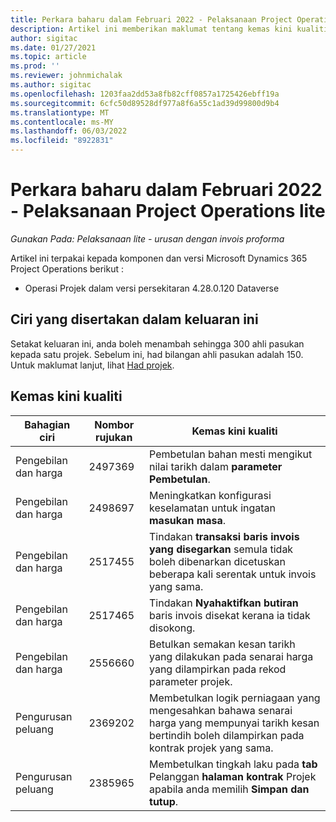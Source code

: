 ```yaml
---
title: Perkara baharu dalam Februari 2022 - Pelaksanaan Project Operations lite
description: Artikel ini memberikan maklumat tentang kemas kini kualiti yang tersedia dalam keluaran Februari 2022 penggunaan Project Operations lite.
author: sigitac
ms.date: 01/27/2021
ms.topic: article
ms.prod: ''
ms.reviewer: johnmichalak
ms.author: sigitac
ms.openlocfilehash: 1203faa2dd53a8fb82cff0857a1725426ebff19a
ms.sourcegitcommit: 6cfc50d89528df977a8f6a55c1ad39d99800d9b4
ms.translationtype: MT
ms.contentlocale: ms-MY
ms.lasthandoff: 06/03/2022
ms.locfileid: "8922831"
---
```

# <a name="whats-new-february-2022---project-operations-lite-deployment"></a>Perkara baharu dalam Februari 2022 - Pelaksanaan Project Operations lite

_Gunakan Pada: Pelaksanaan lite - urusan dengan invois proforma_

Artikel ini terpakai kepada komponen dan versi Microsoft Dynamics 365 Project Operations berikut :

- Operasi Projek dalam versi persekitaran 4.28.0.120 Dataverse

## <a name="features-included-in-this-release"></a>Ciri yang disertakan dalam keluaran ini

Setakat keluaran ini, anda boleh menambah sehingga 300 ahli pasukan kepada satu projek. Sebelum ini, had bilangan ahli pasukan adalah 150. Untuk maklumat lanjut, lihat [Had projek](../../project-management/create-wbs.md#project-limitations).

## <a name="quality-updates"></a>Kemas kini kualiti

| Bahagian ciri | Nombor rujukan | Kemas kini kualiti |
| --- | --- | --- |
| Pengebilan dan harga | 2497369 | Pembetulan bahan mesti mengikut nilai tarikh dalam **parameter Pembetulan**. |
| Pengebilan dan harga | 2498697 | Meningkatkan konfigurasi keselamatan untuk ingatan **masukan masa**. |
| Pengebilan dan harga | 2517455 | Tindakan **transaksi baris invois yang disegarkan** semula tidak boleh dibenarkan dicetuskan beberapa kali serentak untuk invois yang sama. |
| Pengebilan dan harga | 2517465 | Tindakan **Nyahaktifkan butiran** baris invois disekat kerana ia tidak disokong. |
| Pengebilan dan harga | 2556660 | Betulkan semakan kesan tarikh yang dilakukan pada senarai harga yang dilampirkan pada rekod parameter projek. |
| Pengurusan peluang | 2369202 | Membetulkan logik perniagaan yang mengesahkan bahawa senarai harga yang mempunyai tarikh kesan bertindih boleh dilampirkan pada kontrak projek yang sama. |
| Pengurusan peluang | 2385965 | Membetulkan tingkah laku pada **tab** Pelanggan **halaman kontrak** Projek apabila anda memilih **Simpan dan tutup**. |
